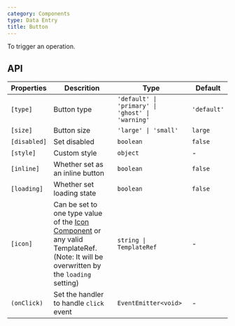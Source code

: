 ```yaml
---
category: Components
type: Data Entry
title: Button
---
```


To trigger an operation.


## API

Properties | Descrition | Type | Default
-----------|------------|------|--------
| `[type]` | Button type | `'default' \| 'primary' \| 'ghost' \| 'warning'` | `'default'` |
| `[size]` | Button size | `'large' \| 'small'` | `large`|
| `[disabled]` | Set disabled | `boolean` | `false` |
| `[style]` | Custom style | `object` | - |
| `[inline]` | Whether set as an inline button | `boolean` | `false` |
| `[loading]` | Whether set loading state | `boolean` | `false` |
| `[icon]` | Can be set to one type value of the [Icon Component](https://mobile.ant.design/components/icon) or any valid TemplateRef. (Note: It will be overwritten by the `loading` setting) | `string \| TemplateRef` | - |
| `(onClick)` | Set the handler to handle `click` event | `EventEmitter<void>` | - |
